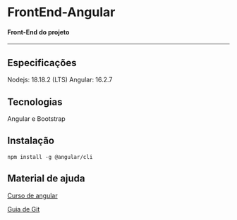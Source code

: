 # FrontEnd-Angular

#### Front-End do projeto

---

## Especificações

Nodejs: 18.18.2 (LTS)
Angular: 16.2.7

## Tecnologias

Angular e Bootstrap

## Instalação

```shell
npm install -g @angular/cli
```

## Material de ajuda

[Curso de angular](https://www.youtube.com/watch?v=vJt_K1bFUeA&list=PLnDvRpP8Bnex2GQEN0768_AxZg_RaIGmw&ab_channel=MatheusBattisti-HoradeCodar)

[Guia de Git](https://rogerdudler.github.io/git-guide/index.pt_BR.html)

